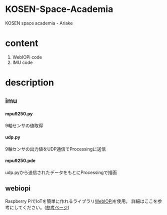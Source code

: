 # KOSEN-Space-Academia
KOSEN space academia - Ariake

# content
1. WebIOPi code
2. IMU code 

# description
## imu
#### mpu9250.py
9軸センサの値取得

#### udp.py
9軸センサの出力値をUDP通信でProcessingに送信

#### mpu9250.pde
udp.pyから送信されたデータをもとにProcessingで描画

## webiopi
Raspberry PiでIoTを簡単に作れるライブラリ[WebIOPi](http://webiopi.trouch.com "WebIOPi HP")を使用。
詳細はここを参考にしてください。([参考ページ](https://qiita.com/happanosumide/items/7d8bf4b2d537188d9929))

